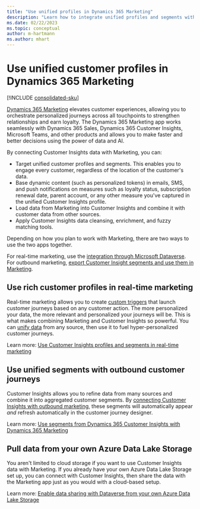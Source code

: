 ```yaml
---
title: "Use unified profiles in Dynamics 365 Marketing"
description: "Learn how to integrate unified profiles and segments with Dynamics 365 Marketing."
ms.date: 02/22/2023
ms.topic: conceptual
author: m-hartmann
ms.author: mhart
---
```


# Use unified customer profiles in Dynamics 365 Marketing

[!INCLUDE [consolidated-sku](./includes/consolidated-sku.md)]

[Dynamics 365 Marketing](/dynamics365/marketing/overview) elevates customer experiences, allowing you to orchestrate personalized journeys across all touchpoints to strengthen relationships and earn loyalty. The Dynamics 365 Marketing app works seamlessly with Dynamics 365 Sales, Dynamics 365 Customer Insights, Microsoft Teams, and other products and allows you to make faster and better decisions using the power of data and AI.

By connecting Customer Insights data with Marketing, you can:

- Target unified customer profiles and segments. This enables you to engage every customer, regardless of the location of the customer's data.
- Base dynamic content (such as personalized tokens) in emails, SMS, and push notifications on measures such as loyalty status, subscription renewal date, parent account, or any other measure you've captured in the unified Customer Insights profile.
- Load data from Marketing into Customer Insights and combine it with customer data from other sources.
- Apply Customer Insights data cleansing, enrichment, and fuzzy matching tools.

Depending on how you plan to work with Marketing, there are two ways to use the two apps together.

For real-time marketing, use the [integration through Microsoft Dataverse](#use-rich-customer-profiles-in-real-time-marketing).
For outbound marketing, [export Customer Insight segments and use them in Marketing](#use-unified-segments-with-outbound-customer-journeys).

## Use rich customer profiles in real-time marketing

Real-time marketing allows you to create [custom triggers](/dynamics365/marketing/real-time-marketing-custom-triggers) that launch customer journeys based on any customer action. The more personalized your data, the more relevant and personalized your journeys will be. This is what makes combining Marketing and Customer Insights so powerful. You can [unify data](data-unification.md) from any source, then use it to fuel hyper-personalized customer journeys.

Learn more: [Use Customer Insights profiles and segments in real-time marketing](/dynamics365/marketing/real-time-marketing-ci-profile)

## Use unified segments with outbound customer journeys

Customer Insights allows you to refine data from many sources and combine it into aggregated customer segments. By [connecting Customer Insights with outbound marketing](export-dynamics365-marketing.md), these segments will automatically appear *and* refresh automatically in the customer journey designer.

Learn more: [Use segments from Dynamics 365 Customer Insights with Dynamics 365 Marketing](/dynamics365/marketing/customer-insights-segments)

## Pull data from your own Azure Data Lake Storage

You aren't limited to cloud storage if you want to use Customer Insights data with Marketing. If you already have your own Azure Data Lake Storage set up, you can connect with Customer Insights, then share the data with the Marketing app just as you would with a cloud-based setup.

Learn more: [Enable data sharing with Dataverse from your own Azure Data Lake Storage](customer-insights-dataverse.md#enable-data-sharing-with-dataverse-from-your-own-azure-data-lake-storage-preview)
